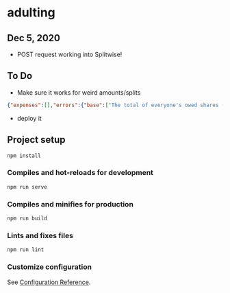 # adulting

## Dec 5, 2020
- POST request working into Splitwise!

## To Do
- Make sure it works for weird amounts/splits
```json
{"expenses":[],"errors":{"base":["The total of everyone's owed shares (£5.56) is different than the total cost (£5.55)","The total of everyone's paid shares (£5.56) is different than the total cost (£5.55)"]}}
```

- deploy it

## Project setup
```
npm install
```

### Compiles and hot-reloads for development
```
npm run serve
```

### Compiles and minifies for production
```
npm run build
```

### Lints and fixes files
```
npm run lint
```

### Customize configuration
See [Configuration Reference](https://cli.vuejs.org/config/).
